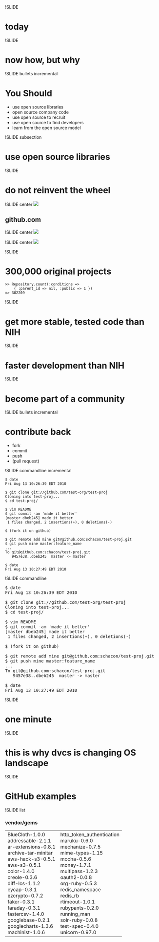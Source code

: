 !SLIDE

# today #

!SLIDE

# now how, but why #

!SLIDE bullets incremental
# You Should #

* use open source libraries
* open source company code
* use open source to recruit
* use open source to find developers
* learn from the open source model


!SLIDE subsection
# use open source libraries #

!SLIDE 
# do not reinvent the wheel #

!SLIDE center
![](img/octocat.png)
## github.com ##

!SLIDE center
![](img/search.png)

!SLIDE center
![](img/searchlang.png)

!SLIDE

# 300,000 original projects #

	>> Repository.count(:conditions => 
		{ :parent_id => nil, :public => 1 })
	=> 302209

!SLIDE 
# get more stable, tested code than NIH #

!SLIDE 
# faster development than NIH #

!SLIDE 
# become part of a community #

!SLIDE bullets incremental

# contribute back #

* fork
* commit
* push 
* (pull request)

!SLIDE commandline incremental

	$ date
	Fri Aug 13 10:26:39 EDT 2010

	$ git clone git://github.com/test-org/test-proj
	Cloning into test-proj...
	$ cd test-proj/

	$ vim README 
	$ git commit -am 'made it better'
	[master dbeb245] made it better
	 1 files changed, 2 insertions(+), 0 deletions(-)

	$ (fork it on github)

	$ git remote add mine git@github.com:schacon/test-proj.git
	$ git push mine master:feature_name
	...
	To git@github.com:schacon/test-proj.git
	   9457e38..dbeb245  master -> master

	$ date
	Fri Aug 13 10:27:49 EDT 2010


!SLIDE commandline

<pre>
$ date
Fri Aug 13 <span class="red">10:26:39</span> EDT 2010

$ git clone git://github.com/test-org/test-proj
Cloning into test-proj...
$ cd test-proj/

$ vim README 
$ git commit -am 'made it better'
[master dbeb245] made it better
 1 files changed, 2 insertions(+), 0 deletions(-)

$ (fork it on github)

$ git remote add mine git@github.com:schacon/test-proj.git
$ git push mine master:feature_name
...
To git@github.com:schacon/test-proj.git
   9457e38..dbeb245  master -> master

$ date
Fri Aug 13 <span class="red">10:27:49</span> EDT 2010
</pre>

!SLIDE

# one minute #

!SLIDE

# this is why dvcs is changing OS landscape #

!SLIDE 
# GitHub examples #

!SLIDE list

### vendor/gems ###

<center>
<table class="listtb"><tr><td>
BlueCloth-1.0.0<br/>
addressable-2.1.1<br/>
ar-extensions-0.8.1<br/>
archive-tar-minitar<br/>
aws-hack-s3-0.5.1<br/>
aws-s3-0.5.1<br/>
color-1.4.0<br/>
creole-0.3.6<br/>
diff-lcs-1.1.2<br/>
eycap-0.3.1<br/>
ezcrypto-0.7.2<br/>
faker-0.3.1<br/>
faraday-0.3.1<br/>
fastercsv-1.4.0<br/>
googlebase-0.2.1<br/>
googlecharts-1.3.6<br/>
machinist-1.0.6<br/>
</td><td>
http_token_authentication<br/>
maruku-0.6.0<br/>
mechanize-0.7.5<br/>
mime-types-1.15<br/>
mocha-0.5.6<br/>
money-1.7.1<br/>
multipass-1.2.3<br/>
oauth2-0.0.8<br/>
org-ruby-0.5.3<br/>
redis_namespace<br/>
redis_rb<br/>
rtimeout-1.0.1<br/>
rubypants-0.2.0<br/>
running_man<br/>
solr-ruby-0.0.8<br/>
test-spec-0.4.0<br/>
unicorn-0.97.0<br/>
</td></tr></table>
</center>